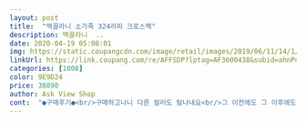 ```yaml
---
layout: post 
title:  "맥끌라니 소가죽 324러피 크로스백" 
description: 맥끌라니  ..
date: 2020-04-19 05:08:01 
img: https://static.coupangcdn.com/image/retail/images/2019/06/11/14/1/1e3b234c-557b-4f4d-9bad-81abca4ba82e.jpg 
linkUrl: https://link.coupang.com/re/AFFSDP?lptag=AF3600438&subid=ahnPublicAsk&pageKey=237905530&itemId=753667037&vendorItemId=4903864633&traceid=V0-113-044e1bedba6ec66d 
categories: [1008] 
color: 9E9D24 
price: 38890 
author: Ask View Shop 
cont:  "●구매후기●<br/>구매하고나니 다른 컬러도 탐나내요<br/>그 이전에도 그 이후에도 많이 들었어요... <br/>가방 좋다고... <br/><br/>모두 넣고도 늘 여유있고 ... <br/> 자크도 부드럽고 가죽도 좋고 안에 주머니 2개가 카드넣거나 중요물건 넣기도 좋은거... <br/>.<br/>ㅋㅋㅋㅋㅋ 후기 실제 사용후 적는거 간만이네요~<br/>바로 이가방을... <br/>^^<br/>배송: 3일걸린다고 했는데 2일만에도착<br/>사이즈 넘 맘에 들어요 여행시 크로스백으로 딱입니다<br/>색상: 화면그대로의 색상과 동일<br/>선글라스케이스.<br/>핸드폰.<br/>여권.<br/>간단한 소지품 넣기 좋내요<br/>유용하게 잘 쓰고 있어요 심플한걸 좋아하시는 분 강추~^^<br/>제가 은근 가방에 넣고 다니는게 많아요.<br/>.<br/>안경, 손지갑.<br/>차키,사무실키,유에스비, 양말,핸드크림,핸폰,등등<br/>좋은건 공유하는거죠?ㅋ<br/>친구네집에 집들이 가면서 빈손으로 갔는데 뭐 사줄까?했더니  제 가방을 보더니 똑 같은걸 사달라고 하네요~<br/>품질: 생각보다 넓고 많이 들어가고 무엇보다 가벼워서  너무 좋네요  가격대비 맘에 듭니다.<br/><br/>" 
---
```

